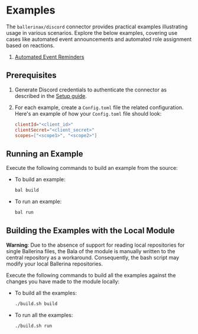 # Examples

The `ballerinax/discord` connector provides practical examples illustrating usage in various scenarios. Explore the below examples, covering use cases like automated event announcements and automated role assignment based on reactions.

1. [Automated Event Reminders](/examples/automated-event-reminders/Discord%20automated%20event%20reminders.md)

## Prerequisites

1. Generate Discord credentials to authenticate the connector as described in the [Setup guide](https://central.ballerina.io/ballerinax/discord/latest#setup-guide).

2. For each example, create a `Config.toml` file the related configuration. Here's an example of how your `Config.toml` file should look:

    ```toml
    clientId="<client_id>"
    clientSecret="<client_secret>"
    scopes=["<scope1>", "<scope2>"]
    ```

## Running an Example

Execute the following commands to build an example from the source:

* To build an example:

    ```bash
    bal build
    ```

* To run an example:

    ```bash
    bal run
    ```

## Building the Examples with the Local Module

**Warning**: Due to the absence of support for reading local repositories for single Ballerina files, the Bala of the module is manually written to the central repository as a workaround. Consequently, the bash script may modify your local Ballerina repositories.

Execute the following commands to build all the examples against the changes you have made to the module locally:

* To build all the examples:

    ```bash
    ./build.sh build
    ```

* To run all the examples:

    ```bash
    ./build.sh run
    ```
